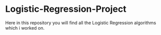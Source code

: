 # Logistic-Regression-Project
Here in this repository you will find all the Logistic Regression algorithms which i worked on. 
